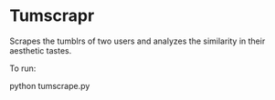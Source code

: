 Tumscrapr
=========

Scrapes the tumblrs of two users and analyzes the similarity in their aesthetic tastes. 

To run:

python tumscrape.py <user1> <user2>

